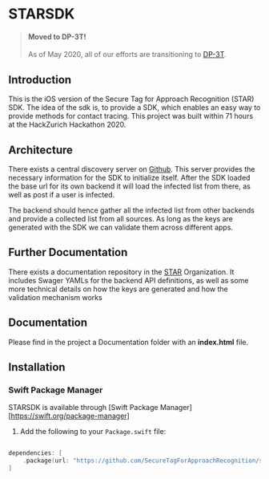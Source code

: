 # STARSDK

> #### Moved to DP-3T!
> 
> As of May 2020, all of our efforts are transitioning to [DP-3T](https://github.com/DP-3T).
> 

## Introduction
This is the iOS version of the Secure Tag for Approach Recognition (STAR) SDK. The idea of the sdk is, to provide a SDK, which enables an easy way to provide methods for contact tracing. This project was built within 71 hours at the HackZurich Hackathon 2020.

## Architecture
There exists a central discovery server on [Github](https://raw.githubusercontent.com/SecureTagForApproachRecognition/discovery/master/discovery.json). This server provides the necessary information for the SDK to initialize itself. After the SDK loaded the base url for its own backend it will load the infected list from there, as well as post if a user is infected.

The backend should hence gather all the infected list  from other backends and provide a collected list from all sources. As long as the keys are generated with the SDK we can validate them across different apps.

## Further Documentation

There exists a documentation repository in the [STAR](https://github.com/SecureTagForApproachRecognition) Organization. It includes Swager YAMLs for the backend API definitions, as well as some more technical details on how the keys are generated and how the validation mechanism works


## Documentation
Please find in the project a Documentation folder with an **index.html** file.

## Installation
### Swift Package Manager

STARSDK is available through [Swift Package Manager][https://swift.org/package-manager]

1. Add the following to your `Package.swift` file:

  ```swift

  dependencies: [
      .package(url: "https://github.com/SecureTagForApproachRecognition/star-sdk-ios.git", branch: "master")
  ]

  ```
